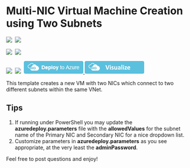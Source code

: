 # Multi-NIC Virtual Machine Creation using Two Subnets

<IMG SRC="https://azurequickstartsservice.blob.core.windows.net/badges/101-1vm-2nics-2subnets-1vnet/PublicLastTestDate.svg" />&nbsp;
<IMG SRC="https://azurequickstartsservice.blob.core.windows.net/badges/101-1vm-2nics-2subnets-1vnet/PublicDeployment.svg" />&nbsp;

<IMG SRC="https://azurequickstartsservice.blob.core.windows.net/badges/101-1vm-2nics-2subnets-1vnet/FairfaxLastTestDate.svg" />&nbsp;
<IMG SRC="https://azurequickstartsservice.blob.core.windows.net/badges/101-1vm-2nics-2subnets-1vnet/FairfaxDeployment.svg" />&nbsp;

<IMG SRC="https://azurequickstartsservice.blob.core.windows.net/badges/101-1vm-2nics-2subnets-1vnet/BestPracticeResult.svg" />&nbsp;
<IMG SRC="https://azurequickstartsservice.blob.core.windows.net/badges/101-1vm-2nics-2subnets-1vnet/CredScanResult.svg" />&nbsp;
<a href="https://portal.azure.com/#create/Microsoft.Template/uri/https%3A%2F%2Fraw.githubusercontent.com%2FAzure%2Fazure-quickstart-templates%2Fmaster%2F101-1vm-2nics-2subnets-1vnet%2Fazuredeploy.json" target="_blank">
    <img src="https://raw.githubusercontent.com/Azure/azure-quickstart-templates/master/1-CONTRIBUTION-GUIDE/images/deploytoazure.png"/>
</a>
<a href="http://armviz.io/#/?load=https%3A%2F%2Fraw.githubusercontent.com%2FAzure%2Fazure-quickstart-templates%2Fmaster%2F101-1vm-2nics-2subnets-1vnet%2Fazuredeploy.json" target="_blank">
    <img src="https://raw.githubusercontent.com/Azure/azure-quickstart-templates/master/1-CONTRIBUTION-GUIDE/images/visualizebutton.png"/>
</a>

This template creates a new VM with two NICs which connect to two different subnets within the same VNet.

## Tips

1. If running under PowerShell you may update the **azuredeploy.parameters** file with the **allowedValues** for the subnet name of the Primary NIC and Secondary NIC for a nice dropdown list.
2. Customize parameters in **azuredeploy.parameters** as you see appropriate, at the very least the **adminPassword**.

Feel free to post questions and enjoy!

